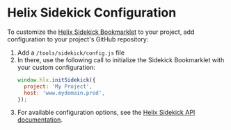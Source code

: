 # Helix Sidekick Configuration

To customize the [Helix Sidekick Bookmarklet](./index.md) to your project, add configuration to your project's GitHub repository:
1. Add a `/tools/sidekick/config.js` file
2. In there, use the following call to initialize the Sidekick Bookmarklet with your custom configuration:
   ```js
   window.hlx.initSidekick({
     project: 'My Project',
     host: 'www.mydomain.prod',
   });
   ```
3. For available configuration options, see the [Helix Sidekick API documentation](https://github.com/adobe/helix-sidekick/blob/main/docs/API.md#windowhlxsidekickconfig--object).

